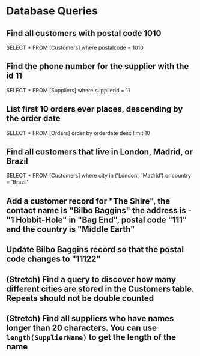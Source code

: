 # Database Queries

## Find all customers with postal code 1010

SELECT * FROM [Customers]
where postalcode = 1010

## Find the phone number for the supplier with the id 11

SELECT * FROM [Suppliers]
where supplierid = 11

## List first 10 orders ever places, descending by the order date

SELECT * FROM [Orders]
order by orderdate desc
limit 10

## Find all customers that live in London, Madrid, or Brazil

SELECT * FROM [Customers]
where city in ('London', 'Madrid') or country = 'Brazil'

## Add a customer record for "The Shire", the contact name is "Bilbo Baggins" the address is -"1 Hobbit-Hole" in "Bag End", postal code "111" and the country is "Middle Earth"

## Update Bilbo Baggins record so that the postal code changes to "11122"

## (Stretch) Find a query to discover how many different cities are stored in the Customers table. Repeats should not be double counted

## (Stretch) Find all suppliers who have names longer than 20 characters. You can use `length(SupplierName)` to get the length of the name
